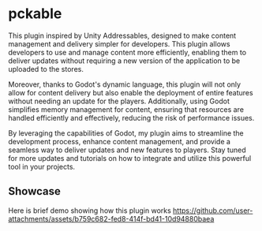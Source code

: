 # pckable
This plugin inspired by Unity Addressables, designed to make content management and delivery simpler for developers. This plugin allows developers to use and manage content more efficiently, enabling them to deliver updates without requiring a new version of the application to be uploaded to the stores.

Moreover, thanks to Godot's dynamic language, this plugin will not only allow for content delivery but also enable the deployment of entire features without needing an update for the players. Additionally, using Godot simplifies memory management for content, ensuring that resources are handled efficiently and effectively, reducing the risk of performance issues.

By leveraging the capabilities of Godot, my plugin aims to streamline the development process, enhance content management, and provide a seamless way to deliver updates and new features to players. Stay tuned for more updates and tutorials on how to integrate and utilize this powerful tool in your projects. 

## Showcase
Here is brief demo showing how this plugin works
https://github.com/user-attachments/assets/b759c682-fed8-414f-bd41-10d94880baea

